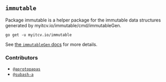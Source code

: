 <!-- __JSON: go list -json .
## `{{ filepathBase .Out.ImportPath}}`

{{.Out.Doc}}

```
go get -u {{.Out.ImportPath}}
```
-->
## `immutable`

Package immutable is a helper package for the immutable data structures generated by myitcv.io/immutable/cmd/immutableGen.

```
go get -u myitcv.io/immutable
```
<!-- END -->

See [the `immutableGen` docs](_doc/immutableGen.md) for more details.

### Contributors

* [`@aprotopapas`](https://github.com/aprotopapas)
* [`@subash-a`](https://github.com/subash-a)

